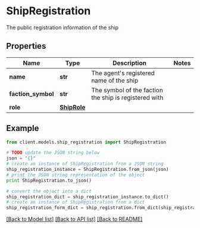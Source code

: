 # ShipRegistration

The public registration information of the ship

## Properties

Name | Type | Description | Notes
------------ | ------------- | ------------- | -------------
**name** | **str** | The agent&#39;s registered name of the ship | 
**faction_symbol** | **str** | The symbol of the faction the ship is registered with | 
**role** | [**ShipRole**](ShipRole.md) |  | 

## Example

```python
from client.models.ship_registration import ShipRegistration

# TODO update the JSON string below
json = "{}"
# create an instance of ShipRegistration from a JSON string
ship_registration_instance = ShipRegistration.from_json(json)
# print the JSON string representation of the object
print ShipRegistration.to_json()

# convert the object into a dict
ship_registration_dict = ship_registration_instance.to_dict()
# create an instance of ShipRegistration from a dict
ship_registration_form_dict = ship_registration.from_dict(ship_registration_dict)
```
[[Back to Model list]](../README.md#documentation-for-models) [[Back to API list]](../README.md#documentation-for-api-endpoints) [[Back to README]](../README.md)


